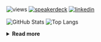 ![views](https://komarev.com/ghpvc/?username=chck&color=blueviolet)
[![speakerdeck](https://img.shields.io/badge/Speaker_Deck-chck-8a2be2?style=flat-square&logo=speaker-deck)](https://speakerdeck.com/chck)
[![linkedin](https://img.shields.io/badge/LinkedIn-chck-8a2be2?style=flat-square&logo=linkedin)](https://www.linkedin.com/in/chck/)

<p align="left"> 
  <img alt="GitHub Stats" align="center" height="150" src="https://github-readme-stats-nine-umber-51.vercel.app/api?username=chck&count_private=true&show_icons=true&hide_title=true&theme=buefy" />
  <img alt="Top Langs" align="center" height="150" src="https://github-readme-stats-nine-umber-51.vercel.app/api/top-langs/?username=chck&layout=compact&count_private=true&show_icons=true&hide_title=true&theme=buefy" />
</p>

<details>
  <summary><b>Read more</b></summary>
  <br>

  <!--START_SECTION:waka-->
**🐱 My GitHub Data** 

> 📦 74.8 kB Used in GitHub's Storage 
 > 
> 🏆 860 Contributions in the Year 2023
 > 
> 💼 Opted to Hire
 > 
> 📜 134 Public Repositories 
 > 
> 🔑 19 Private Repositories 
 > 
**I'm a Night 🦉** 

```text
🌞 Morning                1315 commits        ████░░░░░░░░░░░░░░░░░░░░░   15.79 % 
🌆 Daytime                2189 commits        ███████░░░░░░░░░░░░░░░░░░   26.28 % 
🌃 Evening                2274 commits        ███████░░░░░░░░░░░░░░░░░░   27.30 % 
🌙 Night                  2551 commits        ████████░░░░░░░░░░░░░░░░░   30.63 % 
```
📅 **I'm Most Productive on Monday** 

```text
Monday                   1819 commits        █████░░░░░░░░░░░░░░░░░░░░   21.84 % 
Tuesday                  1700 commits        █████░░░░░░░░░░░░░░░░░░░░   20.41 % 
Wednesday                1205 commits        ████░░░░░░░░░░░░░░░░░░░░░   14.47 % 
Thursday                 1557 commits        █████░░░░░░░░░░░░░░░░░░░░   18.69 % 
Friday                   835 commits         ███░░░░░░░░░░░░░░░░░░░░░░   10.03 % 
Saturday                 420 commits         █░░░░░░░░░░░░░░░░░░░░░░░░   05.04 % 
Sunday                   793 commits         ██░░░░░░░░░░░░░░░░░░░░░░░   09.52 % 
```


📊 **This Week I Spent My Time On** 

```text
💬 Programming Languages: 
Other                    28 hrs 39 mins      █████████████████████░░░░   85.73 % 
Terraform                1 hr 27 mins        █░░░░░░░░░░░░░░░░░░░░░░░░   04.35 % 
TypeScript               1 hr 6 mins         █░░░░░░░░░░░░░░░░░░░░░░░░   03.33 % 
YAML                     25 mins             ░░░░░░░░░░░░░░░░░░░░░░░░░   01.26 % 
Makefile                 16 mins             ░░░░░░░░░░░░░░░░░░░░░░░░░   00.83 % 

🔥 Editors: 
Chrome                   28 hrs 36 mins      █████████████████████░░░░   85.57 % 
WebStorm                 3 hrs 3 mins        ██░░░░░░░░░░░░░░░░░░░░░░░   09.13 % 
Neovim                   1 hr 42 mins        █░░░░░░░░░░░░░░░░░░░░░░░░   05.13 % 
Obsidian                 3 mins              ░░░░░░░░░░░░░░░░░░░░░░░░░   00.17 % 
```

**I Mostly Code in Python** 

```text
Python                   42 repos            ████████░░░░░░░░░░░░░░░░░   33.07 % 
Jupyter Notebook         21 repos            ████░░░░░░░░░░░░░░░░░░░░░   16.54 % 
Rust                     7 repos             █░░░░░░░░░░░░░░░░░░░░░░░░   05.51 % 
Shell                    3 repos             █░░░░░░░░░░░░░░░░░░░░░░░░   02.36 % 
Astro                    1 repo              ░░░░░░░░░░░░░░░░░░░░░░░░░   00.79 % 
```



**Timeline**

![Lines of Code chart](https://raw.githubusercontent.com/chck/chck/main/assets/bar_graph.png)


 Last Updated on 2023-11-23 01:25 UTC
<!--END_SECTION:waka-->
</details>

